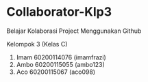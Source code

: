 # Collaborator-Klp3
Belajar Kolaborasi Project Menggunakan Github

Kelompok 3 (Kelas C)

1. Imam 60200114076 (imamfrazi)
2. Ambo 60200115055 (ambo123)
3. Aco 60200115067 (aco098)
